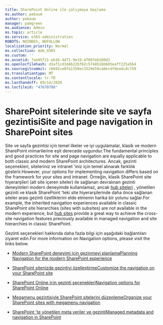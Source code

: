 ```yaml
---
title: SharePoint Online ile çalışmaya başlama
ms.author: pebaum
author: pebaum
manager: pamgreen
ms.audience: Admin
ms.topic: article
ms.service: o365-administration
ROBOTS: NOINDEX, NOFOLLOW
localization_priority: Normal
ms.collection: Adm_O365
ms.custom: ''
ms.assetid: 7ae05f21-eb16-4d71-9e19-4f097eb100d2
ms.openlocfilehash: d3af1cd3d4b22bf62c5748b16b605eaff225a5b4
ms.sourcegitcommit: c6692ce0fa1358ec3529e59ca0ecdfdea4cdc759
ms.translationtype: MT
ms.contentlocale: tr-TR
ms.lasthandoff: 09/14/2020
ms.locfileid: "47670708"
---
```

# <a name="site-and-page-navigation-in-sharepoint-sites"></a><span data-ttu-id="6fb00-102">SharePoint sitelerinde site ve sayfa gezintisi</span><span class="sxs-lookup"><span data-stu-id="6fb00-102">Site and page navigation in SharePoint sites</span></span>

<span data-ttu-id="6fb00-103">Site ve sayfa gezintisi için temel ilkeler ve iyi uygulamalar, klasik ve modern SharePoint mimarilerine eşit derecede uygundur.</span><span class="sxs-lookup"><span data-stu-id="6fb00-103">The fundamental principles and good practices for site and page navigation are equally applicable to both classic and modern SharePoint architectures.</span></span> <span data-ttu-id="6fb00-104">Ancak, gezinti seçenekleri, siteleriniz ve intranet 'iniz için temel alınarak farklılık gösterir.</span><span class="sxs-lookup"><span data-stu-id="6fb00-104">However, your options for implementing navigation differs based on the framework for your sites and intranet.</span></span> <span data-ttu-id="6fb00-105">Örneğin, klasik SharePoint site hiyerarşileri (alt site içeren siteler) ile sağlanan devralınan gezinti deneyimleri modern deneyimde kullanılamaz, ancak [hub siteleri](https://support.office.com/article/fe26ae84-14b7-45b6-a6d1-948b3966427f) , yönetilen gezinti ve klasik SharePoint 'teki site hiyerarşilerinde daha önce sağlanan siteler arası gezinti özelliklerini elde etmenin harika bir yolunu sağlar.</span><span class="sxs-lookup"><span data-stu-id="6fb00-105">For example, the inherited navigation experiences available in classic SharePoint site hierarchies (sites with subsites) are not available in the modern experience, but [hub sites](https://support.office.com/article/fe26ae84-14b7-45b6-a6d1-948b3966427f) provide a great way to achieve the cross-site navigation features previously available in managed navigation and site hierarchies in classic SharePoint.</span></span>

 <span data-ttu-id="6fb00-106">Gezinti seçenekleri hakkında daha fazla bilgi için aşağıdaki bağlantıları ziyaret edin.</span><span class="sxs-lookup"><span data-stu-id="6fb00-106">For more information on Navigation options, please visit the links below.</span></span>

 - [<span data-ttu-id="6fb00-107">Modern SharePoint deneyimi için gezinmeyi planlama</span><span class="sxs-lookup"><span data-stu-id="6fb00-107">Planning Navigation for the modern SharePoint experience</span></span>](https://docs.microsoft.com/sharepoint/plan-navigation-modern-experience)

- [<span data-ttu-id="6fb00-108">SharePoint sitenizde gezintiyi özelleştirme</span><span class="sxs-lookup"><span data-stu-id="6fb00-108">Customize the navigation on your SharePoint site</span></span>](https://support.office.com/article/customize-the-navigation-on-your-sharepoint-site-3cd61ae7-a9ed-4e1e-bf6d-4655f0bf25ca)

- [<span data-ttu-id="6fb00-109">SharePoint Online için gezinti seçenekleri</span><span class="sxs-lookup"><span data-stu-id="6fb00-109">Navigation options for SharePoint Online</span></span>](https://docs.microsoft.com/office365/enterprise/navigation-options-for-sharepoint-online)
 
- [<span data-ttu-id="6fb00-110">Megamenu gezintisiyle SharePoint sitelerini düzenleme</span><span class="sxs-lookup"><span data-stu-id="6fb00-110">Organize your SharePoint sites with megamenu navigation</span></span>](https://techcommunity.microsoft.com/t5/Microsoft-SharePoint-Blog/Organize-your-SharePoint-sites-with-megamenu-navigation-and-new/ba-p/328068)

- [<span data-ttu-id="6fb00-111">SharePoint 'te yönetilen meta veriler ve gezinti</span><span class="sxs-lookup"><span data-stu-id="6fb00-111">Managed metadata and navigation in SharePoint</span></span>](https://docs.microsoft.com/sharepoint/dev/general-development/managed-metadata-and-navigation-in-sharepoint)


